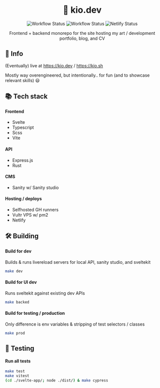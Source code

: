 <div align="center">
  <h1>📜 kio.dev</h1>

![Workflow Status](https://github.com/kiosion/kio.dev/actions/workflows/ci.yml/badge.svg) 
![Workflow Status](https://github.com/kiosion/kio.dev/actions/workflows/api.yml/badge.svg) ![Netlify Status](https://api.netlify.com/api/v1/badges/b300e0f9-e70d-4358-b27d-09a862efbc8d/deploy-status)

  <p>Frontend + backend monorepo for the site hosting my art / development portfolio, blog, and CV</p>
  
</div>

## 💁 Info

(Eventually) live at <a href="https://kio.dev/">https://kio.dev</a> / <a href="https://kio.sh/">https://kio.sh</a>

Mostly way overengineered, but intentionally.. for fun (and to showcase relevant skills) 😃

## 📚 Tech stack

#### Frontend
- Svelte
- Typescript
- Scss
- Vite
#### API
- Express.js
- Rust
#### CMS
- Sanity w/ Sanity studio
#### Hosting / deploys
- Selfhosted GH runners
- Vultr VPS w/ pm2
- Netlify

## 🛠 Building

#### Build for dev
Builds & runs livereload servers for local API, sanity studio, and sveltekit
```bash
make dev
```

#### Build for UI dev
Runs sveltekit against existing dev APIs
```bash
make backed
```

#### Build for testing / production
Only difference is env variables & stripping of test selectors / classes
```bash
make prod
```

## 🧪 Testing

#### Run all tests
```bash
make test
make vitest
(cd ./svelte-app/; node ./dist/) & make cypress
```
